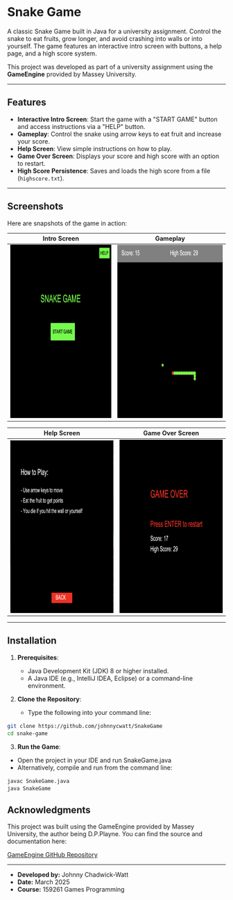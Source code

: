 # Snake Game

A classic Snake Game built in Java for a university assignment. Control the snake to eat fruits, grow longer, and avoid crashing into walls or into yourself. The game features an interactive intro screen with buttons, a help page, and a high score system.

This project was developed as part of a university assignment using the **GameEngine** provided by Massey University.

---

## Features

- **Interactive Intro Screen**: Start the game with a "START GAME" button and access instructions via a "HELP" button.
- **Gameplay**: Control the snake using arrow keys to eat fruit and increase your score.
- **Help Screen**: View simple instructions on how to play.
- **Game Over Screen**: Displays your score and high score with an option to restart.
- **High Score Persistence**: Saves and loads the high score from a file (`highscore.txt`).

---

## Screenshots

Here are snapshots of the game in action:

| **Intro Screen**                          | **Gameplay**                            |
|-------------------------------------------|-----------------------------------------|
| <img src="screenshots/gameIntro.png" width="400" height="400"> | <img src="screenshots/gameplay.png" width="400" height="400"> |

| **Help Screen**                           | **Game Over Screen**                    |
|-------------------------------------------|-----------------------------------------|
| <img src="screenshots/gameHelp.png" width="400" height="400"> | <img src="screenshots/gameover.png" width="400" height="400"> |

---

## Installation

1. **Prerequisites**:
   - Java Development Kit (JDK) 8 or higher installed.
   - A Java IDE (e.g., IntelliJ IDEA, Eclipse) or a command-line environment.

2. **Clone the Repository**:
   - Type the following into your command line:
  ```bash
git clone https://github.com/johnnycwatt/SnakeGame
cd snake-game
```

3. **Run the Game**:
  - Open the project in your IDE and run SnakeGame.java
  - Alternatively, compile and run from the command line:
  ```bash
  javac SnakeGame.java
  java SnakeGame
```

## Acknowledgments
This project was built using the GameEngine provided by Massey University, the author being D.P.Playne. You can find the source and documentation here:

[GameEngine GitHub Repository](https://github.com/a159x36/GameEngine/tree/main)

---

- **Developed by:** Johnny Chadwick-Watt
- **Date:** March 2025
- **Course:** 159261 Games Programming

   
   
